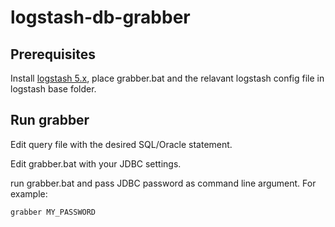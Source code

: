 # logstash-db-grabber


## Prerequisites
Install [logstash 5.x](https://www.elastic.co/downloads/logstash), place grabber.bat and the relavant logstash config file in logstash base folder.

## Run grabber
Edit query file with the desired SQL/Oracle statement.

Edit grabber.bat with your JDBC settings.

run grabber.bat and pass JDBC password as command line argument.
For example:
```shell
grabber MY_PASSWORD
```
